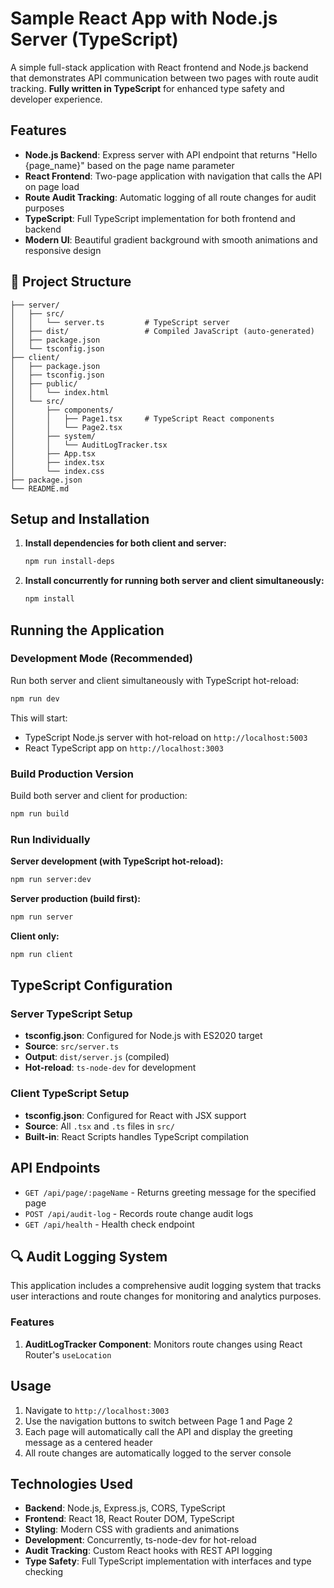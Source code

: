 # Sample React App with Node.js Server (TypeScript)

A simple full-stack application with React frontend and Node.js backend that demonstrates API communication between two pages with route audit tracking. **Fully written in TypeScript** for enhanced type safety and developer experience.

## Features

- **Node.js Backend**: Express server with API endpoint that returns "Hello {page_name}" based on the page name parameter
- **React Frontend**: Two-page application with navigation that calls the API on page load
- **Route Audit Tracking**: Automatic logging of all route changes for audit purposes
- **TypeScript**: Full TypeScript implementation for both frontend and backend
- **Modern UI**: Beautiful gradient background with smooth animations and responsive design

## 📁 Project Structure

```
├── server/
│   ├── src/
│   │   └── server.ts         # TypeScript server
│   ├── dist/                 # Compiled JavaScript (auto-generated)
│   ├── package.json
│   └── tsconfig.json
├── client/
│   ├── package.json
│   ├── tsconfig.json
│   ├── public/
│   │   └── index.html
│   └── src/
│       ├── components/
│       │   ├── Page1.tsx     # TypeScript React components
│       │   └── Page2.tsx
│       ├── system/
│       │   └── AuditLogTracker.tsx
│       ├── App.tsx
│       ├── index.tsx
│       └── index.css
├── package.json
└── README.md
```

## Setup and Installation

1. **Install dependencies for both client and server:**
   ```bash
   npm run install-deps
   ```

2. **Install concurrently for running both server and client simultaneously:**
   ```bash
   npm install
   ```

## Running the Application

### Development Mode (Recommended)
Run both server and client simultaneously with TypeScript hot-reload:
```bash
npm run dev
```

This will start:
- TypeScript Node.js server with hot-reload on `http://localhost:5003`
- React TypeScript app on `http://localhost:3003`

### Build Production Version
Build both server and client for production:
```bash
npm run build
```

### Run Individually

**Server development (with TypeScript hot-reload):**
```bash
npm run server:dev
```

**Server production (build first):**
```bash
npm run server
```

**Client only:**
```bash
npm run client
```

## TypeScript Configuration

### Server TypeScript Setup
- **tsconfig.json**: Configured for Node.js with ES2020 target
- **Source**: `src/server.ts`
- **Output**: `dist/server.js` (compiled)
- **Hot-reload**: `ts-node-dev` for development

### Client TypeScript Setup
- **tsconfig.json**: Configured for React with JSX support
- **Source**: All `.tsx` and `.ts` files in `src/`
- **Built-in**: React Scripts handles TypeScript compilation

## API Endpoints

- `GET /api/page/:pageName` - Returns greeting message for the specified page
- `POST /api/audit-log` - Records route change audit logs
- `GET /api/health` - Health check endpoint

## 🔍 Audit Logging System

This application includes a comprehensive audit logging system that tracks user interactions and route changes for monitoring and analytics purposes.

### Features

1. **AuditLogTracker Component**: Monitors route changes using React Router's `useLocation`

## Usage

1. Navigate to `http://localhost:3003`
2. Use the navigation buttons to switch between Page 1 and Page 2
3. Each page will automatically call the API and display the greeting message as a centered header
4. All route changes are automatically logged to the server console

## Technologies Used

- **Backend**: Node.js, Express.js, CORS, TypeScript
- **Frontend**: React 18, React Router DOM, TypeScript
- **Styling**: Modern CSS with gradients and animations
- **Development**: Concurrently, ts-node-dev for hot-reload
- **Audit Tracking**: Custom React hooks with REST API logging
- **Type Safety**: Full TypeScript implementation with interfaces and type checking 